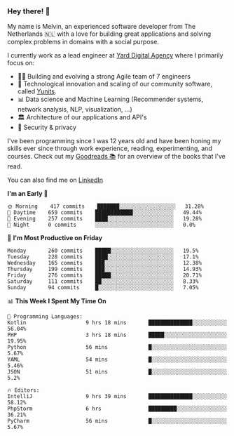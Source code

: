 ### Hey there! 👋

My name is Melvin, an experienced software developer from The Netherlands 🇳🇱 with a love for building great applications and solving complex problems in domains with a social purpose. 

I currently work as a lead engineer at [Yard Digital Agency](https://github.com/yardinternet) where I primarily focus on:

* 👏🏼 Building and evolving a strong Agile team of 7 engineers
* 🚀 Technological innovation and scaling of our community software, called [Yunits](https://www.yunits.com/).
* 📊 Data science and Machine Learning (Recommender systems, network analysis, NLP, visualization, ...)
* 🏛 Architecture of our applications and API's
* 🔐 Security & privacy

I've been programming since I was 12 years old and have been honing my skills ever since through work experience, reading, experimenting, and courses.
Check out my [Goodreads 📚](https://goodreads.com/melvinkoopmans) for an overview of the books that I've read. 

You can also find me on [LinkedIn](https://www.linkedin.com/in/melvinkoopmans)

<!--START_SECTION:waka-->
**I'm an Early 🐤** 

```text
🌞 Morning    417 commits    ███████░░░░░░░░░░░░░░░░░░   31.28% 
🌆 Daytime    659 commits    ████████████░░░░░░░░░░░░░   49.44% 
🌃 Evening    257 commits    ████░░░░░░░░░░░░░░░░░░░░░   19.28% 
🌙 Night      0 commits      ░░░░░░░░░░░░░░░░░░░░░░░░░   0.0%

```
📅 **I'm Most Productive on Friday** 

```text
Monday       260 commits    █████░░░░░░░░░░░░░░░░░░░░   19.5% 
Tuesday      228 commits    ████░░░░░░░░░░░░░░░░░░░░░   17.1% 
Wednesday    165 commits    ███░░░░░░░░░░░░░░░░░░░░░░   12.38% 
Thursday     199 commits    ███░░░░░░░░░░░░░░░░░░░░░░   14.93% 
Friday       276 commits    █████░░░░░░░░░░░░░░░░░░░░   20.71% 
Saturday     111 commits    ██░░░░░░░░░░░░░░░░░░░░░░░   8.33% 
Sunday       94 commits     █░░░░░░░░░░░░░░░░░░░░░░░░   7.05%

```


📊 **This Week I Spent My Time On** 

```text
💬 Programming Languages: 
Kotlin                   9 hrs 18 mins       ██████████████░░░░░░░░░░░   56.04% 
PHP                      3 hrs 18 mins       █████░░░░░░░░░░░░░░░░░░░░   19.95% 
Python                   56 mins             █░░░░░░░░░░░░░░░░░░░░░░░░   5.67% 
YAML                     54 mins             █░░░░░░░░░░░░░░░░░░░░░░░░   5.46% 
JSON                     51 mins             █░░░░░░░░░░░░░░░░░░░░░░░░   5.2%

🔥 Editors: 
IntelliJ                 9 hrs 39 mins       ██████████████░░░░░░░░░░░   58.12% 
PhpStorm                 6 hrs               █████████░░░░░░░░░░░░░░░░   36.21% 
PyCharm                  56 mins             █░░░░░░░░░░░░░░░░░░░░░░░░   5.67%

```


<!--END_SECTION:waka-->
